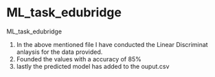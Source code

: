 # ML_task_edubridge
ML_task_edubridge
1. In the above mentioned file I have conducted the Linear Discriminat anlaysis for the data provided.
2. Founded the values with a accuracy of 85%
3. lastly the predicted model has added to the ouput.csv
